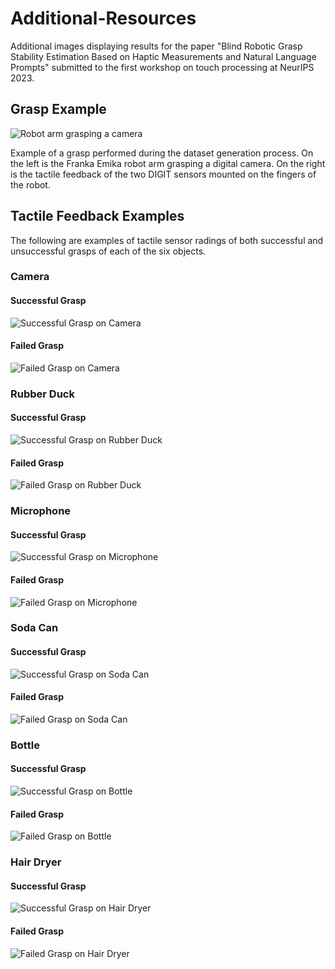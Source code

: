 # Additional-Resources
Additional images displaying results for the paper "Blind Robotic Grasp Stability Estimation Based on Haptic Measurements and Natural Language Prompts" submitted to the first workshop on touch processing at NeurIPS 2023.

## Grasp Example

![Robot arm grasping a camera](https://github.com/jmgiannikos/Additional-Resources/blob/main/grasp_interaction_camera_example.png)

Example of a grasp performed during the dataset generation process. On the left is the Franka Emika robot arm grasping a digital camera. On the right is the tactile feedback of the two DIGIT sensors mounted on the fingers of the robot.

## Tactile Feedback Examples
The following are examples of tactile sensor radings of both successful and unsuccessful grasps of each of the six objects.

### Camera
#### Successful Grasp
![Successful Grasp on Camera](https://github.com/jmgiannikos/Additional-Resources/blob/main/Camera%20Haptics%20Success.png)
#### Failed Grasp
![Failed Grasp on Camera](https://github.com/jmgiannikos/Additional-Resources/blob/main/Camera%20Haptics%20Faliure.png)

### Rubber Duck
#### Successful Grasp
![Successful Grasp on Rubber Duck](https://github.com/jmgiannikos/Additional-Resources/blob/main/Rubber%20Duck%20Haptics%20Success.png)
#### Failed Grasp
![Failed Grasp on Rubber Duck](https://github.com/jmgiannikos/Additional-Resources/blob/main/Rubber%20Duck%20Haptics%20Failure.png)

### Microphone
#### Successful Grasp
![Successful Grasp on Microphone](https://github.com/jmgiannikos/Additional-Resources/blob/main/Microphone%20Haptics%20Success.png)
#### Failed Grasp
![Failed Grasp on Microphone](https://github.com/jmgiannikos/Additional-Resources/blob/main/Microphone%20Haptics%20Failure.png)

### Soda Can
#### Successful Grasp
![Successful Grasp on Soda Can](https://github.com/jmgiannikos/Additional-Resources/blob/main/Can%20Haptics%20Success.png)
#### Failed Grasp
![Failed Grasp on Soda Can](https://github.com/jmgiannikos/Additional-Resources/blob/main/Can%20Haptics%20Failure.png)

### Bottle
#### Successful Grasp
![Successful Grasp on Bottle](https://github.com/jmgiannikos/Additional-Resources/blob/main/Bottle%20Haptics%20Success.png)
#### Failed Grasp
![Failed Grasp on Bottle](https://github.com/jmgiannikos/Additional-Resources/blob/main/Bottle%20Haptics%20Failure.png)

### Hair Dryer
#### Successful Grasp
![Successful Grasp on Hair Dryer](https://github.com/jmgiannikos/Additional-Resources/blob/main/Hair%20Dryer%20Haptics%20Success.png)
#### Failed Grasp
![Failed Grasp on Hair Dryer](https://github.com/jmgiannikos/Additional-Resources/blob/main/Hair%20Dryer%20Haptics%20Faliure.png)
